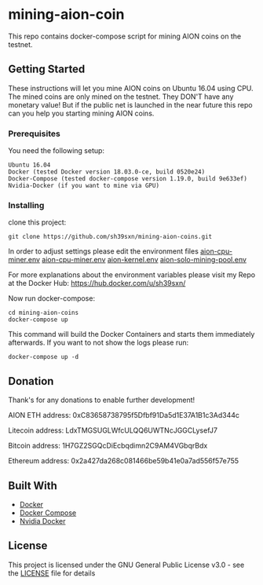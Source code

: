 # mining-aion-coin
This repo contains docker-compose script for mining AION coins on the testnet.

## Getting Started

These instructions will let you mine AION coins on Ubuntu 16.04 using CPU. The mined coins are only mined on the testnet. They DON'T have any monetary value!
But if the public net is launched in the near future this repo can you help you starting mining AION coins.


### Prerequisites

You need the following setup:

```
Ubuntu 16.04
Docker (tested Docker version 18.03.0-ce, build 0520e24)
Docker-Compose (tested docker-compose version 1.19.0, build 9e633ef)
Nvidia-Docker (if you want to mine via GPU)
```

### Installing

clone this project:

```
git clone https://github.com/sh39sxn/mining-aion-coins.git
```

In order to adjust settings please edit the environment files [aion-cpu-miner.env](aion-cpu-miner.env) [aion-cpu-miner.env](aion-gpu-miner.env) [aion-kernel.env](aion-kernel.env) [aion-solo-mining-pool.env](aion-solo-mining-pool.env)


For more explanations about the environment variables please visit my Repo at the Docker Hub: https://hub.docker.com/u/sh39sxn/


Now run docker-compose:
```
cd mining-aion-coins
docker-compose up
```

This command will build the Docker Containers and starts them immediately afterwards.
If you want to not show the logs please run:
```
docker-compose up -d
```





## Donation
Thank's for any donations to enable further development!

AION ETH address: 0xC83658738795f5Dfbf91Da5d1E37A1B1c3Ad344c

Litecoin address: LdxTMGSUGLWfcULQQ6UWTNcJGGCLysefJ7

Bitcoin address: 1H7GZ2SGQcDiEcbqdimn2C9AM4VGbqrBdx

Ethereum address: 0x2a427da268c081466be59b41e0a7ad556f57e755

## Built With

* [Docker](https://www.docker.com/)
* [Docker Compose](https://docs.docker.com/compose/)
* [Nvidia Docker](https://github.com/NVIDIA/nvidia-docker)

## License

This project is licensed under the GNU General Public License v3.0 - see the [LICENSE](LICENSE) file for details